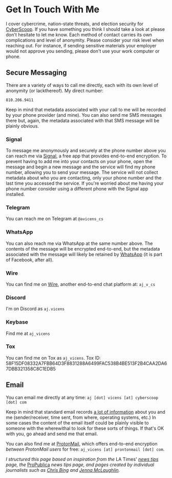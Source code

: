 # Get In Touch With Me

I cover cybercrime, nation-state threats, and election security for [CyberScoop](https://www.cyberscoop.com/). If you have something you think I should take a look at please don't hesitate to let me know. Each method of contact carries its own complications and level of anonymity. Please consider your risk level when reaching out. For instance, if sending sensitive materials your employer would not approve you sending, please don't use your work computer or phone.

## Secure Messaging

There are a variety of ways to call me directly, each with its own level of anonymity (or lackthereof). My direct number:

`810.206.9411`

Keep in mind that metadata associated with your call to me will be recorded by your phone provider (and mine). You can also send me SMS messages there but, again, the metadata associated with that SMS message will be plainly obvious.

### Signal

To message me anonymously and securely at the phone number above you can reach me via [Signal](https://signal.org/), a free app that provides end-to-end encryption. To prevent having to add me into your contacts on your phone, open the message and begin a new message and the service will find my phone number, allowing you to send your message. The service will not collect metadata about who you are contacting, only your phone number and the last time you accessed the service. If you're worried about me having your phone number consider using a different phone with the Signal app installed.

### Telegram

You can reach me on Telegram at `@avicens_cs`

### WhatsApp

You can also reach me via WhatsApp at the same number above. The contents of the message will be encrypted end-to-end, but the metadata associated with the message will likely be retained by [WhatsApp](https://www.whatsapp.com/) (it is part of Facebook, after all).

### Wire

You can find me on [Wire](https://wire.com/en/), another end-to-end chat platform at: `aj_v_cs`

### Discord

I'm on Discord as `aj.vicens`

### Keybase

Find me at `aj_vicens`

### Tox

You can find me on Tox as `aj_vicens`. Tox ID: 58F15DF08332A7FBB64D3F8831288A6499FAC538B4BE513F2B4CAA2DA67DBB321358C8C1EDB5

## Email

You can email me directly at any time: `aj [dot] vicens [at] cyberscoop [dot] com`

Keep in mind that standard email records [a lot of information](https://mediatemple.net/community/products/dv/204643950/understanding-an-email-header) about you and me (sender/receiver, time sent, from where, operating systems, etc.) In some cases the content of the email itself could be plainly visible to someone with the wherewithal to look for these sorts of things. If that's OK with you, go ahead and send me that email.


You can also find me at [ProtonMail](https://protonmail.com/), which offers end-to-end encryption *between ProtonMail users* for free: `aj_vicens [at] prontonmail [dot] com`.

*I structured this page based on inspiration from the* LA Times' *[news tips](https://www.latimes.com/tips/) page, the* [ProPublica](https://www.propublica.org/leak-to-us/) *news tips page, and pages created by individual journalists such as [Chris Bing](https://medium.com/@Bing_Chris/how-to-contact-me-d2fd4bd3ed7b) and [Jenna McLaughlin](https://medium.com/@JennaMC_Laugh/securely-contacting-me-86e2b418b9b6).*
